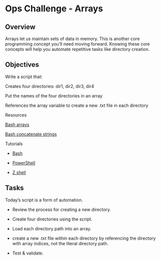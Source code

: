 # Ops Challenge - Arrays

## Overview
Arrays let us maintain sets of data in memory. This is another core programming concept you’ll need moving forward. Knowing these core concepts will help you automate repetitive tasks like directory creation.

## Objectives
Write a script that:

Creates four directories: dir1, dir2, dir3, dir4

Put the names of the four directories in an array

References the array variable to create a new .txt file in each directory

Resources


[Bash arrays](https://linuxhandbook.com/bash-arrays/)

[Bash concatenate strings](https://linuxize.com/post/bash-concatenate-strings/)

Tutorials

* [Bash](https://codefellows.github.io/ops-201-guide/curriculum/class-04/challenges/demo/bash.html)

* [PowerShell](https://codefellows.github.io/ops-201-guide/curriculum/class-04/challenges/demo/powershell.html)

* [Z shell](https://codefellows.github.io/ops-201-guide/curriculum/class-04/challenges/demo/zsh.html)

## Tasks

Today’s script is a form of automation.

* Review the process for creating a new directory.

* Create four directories using the script.

* Load each directory path into an array.

* create a new .txt file within each directory by referencing the directory with array indices, not the literal directory path.

* Test & validate.